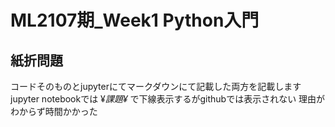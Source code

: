 # ML2107期_Week1 Python入門
## 紙折問題

コードそのものとjupyterにてマークダウンにて記載した両方を記載します
jupyter notebookでは
¥_課題¥_
で下線表示するがgithubでは表示されない
理由がわからず時間かかった
